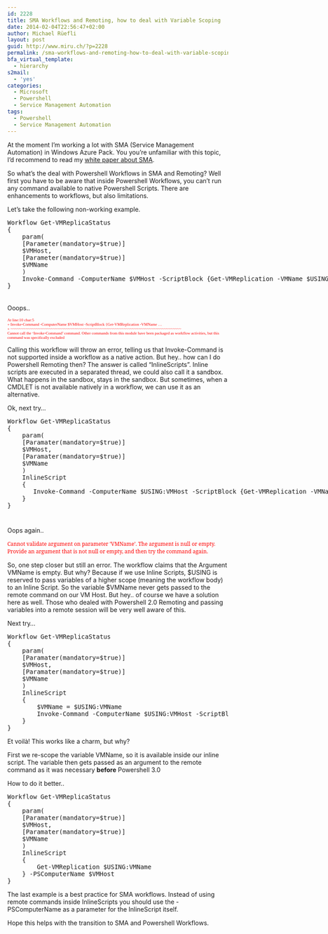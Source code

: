 ```yaml
---
id: 2228
title: SMA Workflows and Remoting, how to deal with Variable Scoping
date: 2014-02-04T22:56:47+02:00
author: Michael Rüefli
layout: post
guid: http://www.miru.ch/?p=2228
permalink: /sma-workflows-and-remoting-how-to-deal-with-variable-scoping/
bfa_virtual_template:
  - hierarchy
s2mail:
  - 'yes'
categories:
  - Microsoft
  - Powershell
  - Service Management Automation
tags:
  - Powershell
  - Service Management Automation
---
```

At the moment I&#8217;m working a lot with SMA (Service Management Automation) in Windows Azure Pack. You you&#8217;re unfamiliar with this topic, I&#8217;d recommend to read my <a title="Service Management Automation (SMA) Whitepaper" href="http://www.miru.ch/service-management-automation-sma-whitepaper/" target="_blank">white paper about SMA</a>.

So what&#8217;s the deal with Powershell Workflows in SMA and Remoting? Well first you have to be aware that inside Powershell Workflows, you can&#8217;t run any command available to native Powershell Scripts. There are enhancements to workflows, but also limitations.

Let&#8217;s take the following non-working example.

<pre style="width: 1134px; height: 180px;">Workflow Get-VMReplicaStatus
{
    param(
    [Parameter(mandatory=$true)]
    $VMHost,
    [Parameter(mandatory=$true)]
    $VMName
    )
    Invoke-Command -ComputerName $VMHost -ScriptBlock {Get-VMReplication -VMName $USING:VMName}
}</pre>

Ooops..

<p style="color: #ff0000; font-family: Lucida Console; font-size: xx-small;">
  At line:10 char:5<br /> + Invoke-Command -ComputerName $VMHost -ScriptBlock {Get-VMReplication -VMName &#8230;<br /> + ~~~~~~~~~~~~~~~~~~~~~~~~~~~~~~~~~~~~~~~~~~~~~~~~~~~~~~~~~~~~~~~~~~~~~~~~~~~~~~~~<br /> Cannot call the &#8216;Invoke-Command&#8217; command. Other commands from this module have been packaged as workflow activities, but this command was specifically excluded
</p>

Calling this workflow will throw an error, telling us that Invoke-Command is not supported inside a workflow as a native action. But hey.. how can I do Powershell Remoting then? The answer is called &#8220;InlineScripts&#8221;. Inline scripts are executed in a separated thread, we could also call it a sandbox. What happens in the sandbox, stays in the sandbox. But sometimes, when a CMDLET is not available natively in a workflow, we can use it as an alternative.

Ok, next try&#8230;

<pre style="width: 1204px; height: 234px;">Workflow Get-VMReplicaStatus
{
    param(
    [Paramater(mandatory=$true)]
    $VMHost,
    [Paramater(mandatory=$true)]
    $VMName
    )
    InlineScript
    {
       Invoke-Command -ComputerName $USING:VMHost -ScriptBlock {Get-VMReplication -VMName $USING:VMName}
    }
}</pre>

Oops again..

<span style="color: red; font-family: 'Georgia','serif'; font-size: 9pt; mso-fareast-font-family: 'Times New Roman'; mso-bidi-font-family: 'Times New Roman';">Cannot validate argument on parameter &#8216;VMName&#8217;. The argument is null or empty.<br /> Provide an argument that is not null or empty, and then try the command again.</span>

So, one step closer but still an error. The workflow claims that the Argument VMName is empty. But why? Because if we use Inline Scripts, $USING is reserved to pass variables of a higher scope (meaning the workflow body) to an Inline Script. So the variable $VMName never gets passed to the remote command on our VM Host. But hey.. of course we have a solution here as well. Those who dealed with Powershell 2.0 Remoting and passing variables into a remote session will be very well aware of this.

Next try&#8230;

<pre>Workflow Get-VMReplicaStatus
{
    param(
    [Paramater(mandatory=$true)]
    $VMHost,
    [Paramater(mandatory=$true)]
    $VMName
    )
    InlineScript
    {
        $VMName = $USING:VMName
        Invoke-Command -ComputerName $USING:VMHost -ScriptBlock {param($VMName) Get-VMReplication -VMName $VMName} -ArgumentList $VMName
    }
}</pre>

Et voilà! This works like a charm, but why?

First we re-scope the variable VMName, so it is available inside our inline script. The variable then gets passed as an argument to the remote command as it was necessary **before** Powershell 3.0

How to do it better..

<pre>Workflow Get-VMReplicaStatus
{
    param(
    [Paramater(mandatory=$true)]
    $VMHost,
    [Paramater(mandatory=$true)]
    $VMName
    )
    InlineScript
    {
        Get-VMReplication $USING:VMName
    } -PSComputerName $VMHost
}</pre>

The last example is a best practice for SMA workflows. Instead of using remote commands inside InlineScripts you should use the -PSComputerName as a parameter for the InlineScript itself.

Hope this helps with the transition to SMA and Powershell Workflows.

&nbsp;